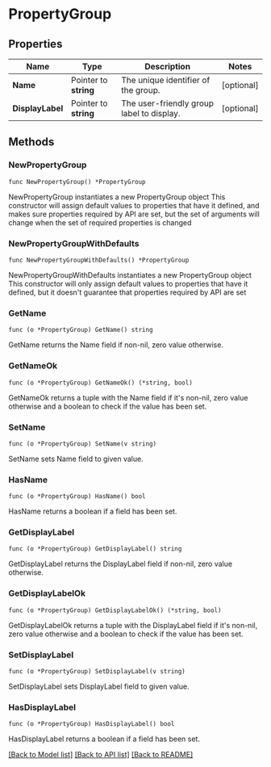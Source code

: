 # PropertyGroup

## Properties

Name | Type | Description | Notes
------------ | ------------- | ------------- | -------------
**Name** | Pointer to **string** | The unique identifier of the group. | [optional] 
**DisplayLabel** | Pointer to **string** | The user-friendly group label to display. | [optional] 

## Methods

### NewPropertyGroup

`func NewPropertyGroup() *PropertyGroup`

NewPropertyGroup instantiates a new PropertyGroup object
This constructor will assign default values to properties that have it defined,
and makes sure properties required by API are set, but the set of arguments
will change when the set of required properties is changed

### NewPropertyGroupWithDefaults

`func NewPropertyGroupWithDefaults() *PropertyGroup`

NewPropertyGroupWithDefaults instantiates a new PropertyGroup object
This constructor will only assign default values to properties that have it defined,
but it doesn't guarantee that properties required by API are set

### GetName

`func (o *PropertyGroup) GetName() string`

GetName returns the Name field if non-nil, zero value otherwise.

### GetNameOk

`func (o *PropertyGroup) GetNameOk() (*string, bool)`

GetNameOk returns a tuple with the Name field if it's non-nil, zero value otherwise
and a boolean to check if the value has been set.

### SetName

`func (o *PropertyGroup) SetName(v string)`

SetName sets Name field to given value.

### HasName

`func (o *PropertyGroup) HasName() bool`

HasName returns a boolean if a field has been set.

### GetDisplayLabel

`func (o *PropertyGroup) GetDisplayLabel() string`

GetDisplayLabel returns the DisplayLabel field if non-nil, zero value otherwise.

### GetDisplayLabelOk

`func (o *PropertyGroup) GetDisplayLabelOk() (*string, bool)`

GetDisplayLabelOk returns a tuple with the DisplayLabel field if it's non-nil, zero value otherwise
and a boolean to check if the value has been set.

### SetDisplayLabel

`func (o *PropertyGroup) SetDisplayLabel(v string)`

SetDisplayLabel sets DisplayLabel field to given value.

### HasDisplayLabel

`func (o *PropertyGroup) HasDisplayLabel() bool`

HasDisplayLabel returns a boolean if a field has been set.


[[Back to Model list]](../README.md#documentation-for-models) [[Back to API list]](../README.md#documentation-for-api-endpoints) [[Back to README]](../README.md)


